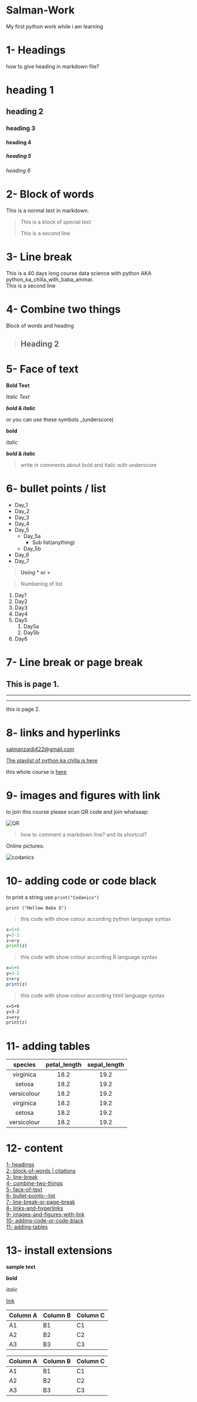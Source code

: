 # Salman-Work
My first python work while i am learning
# 1- Headings

how to give heading in markdown file?
# heading 1
## heading 2
### heading 3
#### heading 4
##### heading 5
###### heading 6


# 2- Block of words

This is a normal text in markdown.

> This is a block of special text
>
> This is a second line
>
# 3- Line break

This is a 40 days long course data
science with python AKA
python_ka_chilla_with_baba_ammar.\
This is a second line

# 4- Combine two things 

Block of words and heading

>## Heading 2

# 5- Face of text

**Bold Text**

*Italic Text*

***bold & italic***

or you can use these symbols
_(underscore)

__bold__

_italic_

___bold & italic___

> write in comments about bold and italic with underscore

# 6- bullet points / list

- Day_1
- Day_2
- Day_3
- Day_4
- Day_5
  - Day_5a
    - Sub list(anything)
  - Day_5b
- Day_6
- Day_7
  
>__Using * or +__

> Numbering of list
1. Day1
2. Day2
3. Day3
4. Day4
5. Day5
   1. Day5a
   2. Day5b
6. Day6

# 7- Line break or page break

This is page 1.
---
___
***

this is page 2.

# 8- links and hyperlinks

<salmanzaidi422@gmail.com>

[The playlist of python ka chilla is here](https://www.youtube.com/watch?v=n_FCrCQ6-bA)

[song]: https://www.youtube.com/watch?v=n_FCrCQ6-bA

this whole course is [here][song]


# 9- images and figures with link

to join this course please scan QR code and join whatsaap:

![QR](whatsapp.png)

> how to comment a markdown line?
and its shortcut?


Online pictures:

![codanics](https://www.google.com/search?q=codanics&sca_esv=576523393&tbm=isch&source=lnms&sa=X&ved=2ahUKEwi-rcSpyZGCAxWLhv0HHT-lDzoQ_AUoAXoECAEQAw&biw=1366&bih=651&dpr=1#imgrc=GRjVtCcWAILqOM)


# 10- adding code or code black

to print a string use `print("Codanics")`


`print ("Hellow Baba G")`

> this code with show colour according python language syntax

```python
x=5+6
y=3-2
z=x+y
print(z)
```
> this code with show colour according R language syntax


```R
x=5+6
y=3-2
z=x+y
print(z)
```
> this code with show colour according html language syntax

```html
x=5+6
y=3-2
z=x+y
print(z)
```

# 11- adding tables

| species | petal_length | sepal_length |
|:--------:|:---------:|:--------:|
| virginica | 18.2 | 19.2 |
| setosa | 18.2 | 19.2 |
| versicolour | 18.2 | 19.2 |
| virginica | 18.2 | 19.2 |
| setosa | 18.2 | 19.2 |
| versicolour | 18.2 | 19.2 |


# 12- content

[1- headings](#1--headings)\
[2- block-of-words | citations](#2--block-of-words)\
[3- line-break](#3--line-break)\
[4- combine-two-things](#4--combine-two-things)\
[5- face-of-text](#5--face-of-text)\
[6- bullet-points--list](#6--bullet-points--list)\
[7- line-break-or-page-break](#7--line-break-or-page-break)\
[8- links-and-hyperlinks](#8--links-and-hyperlinks)\
[9- images-and-figures-with-link](#9--images-and-figures-with-link)\
[10- adding-code-or-code-black](#10--adding-code-or-code-black)\
[11- adding-tables](#11--adding-tables)


# 13- install extensions

**sample text**

**bold**

_italic_


[link](https://www.google.com/search?q=codanics&sca_esv=576523393&tbm=isch&source=lnms&sa=X&ved=2ahUKEwi-rcSpyZGCAxWLhv0HHT-lDzoQ_AUoAXoECAEQAw&biw=1366&bih=651&dpr=1#imgrc=GRjVtCcWAILqOM)



Column A | Column B | Column C
---------|----------|---------
 A1 | B1 | C1
 A2 | B2 | C2
 A3 | B3 | C3



Column A | Column B | Column C
---------|----------|---------
 A1 | B1 | C1
 A2 | B2 | C2
 A3 | B3 | C3







